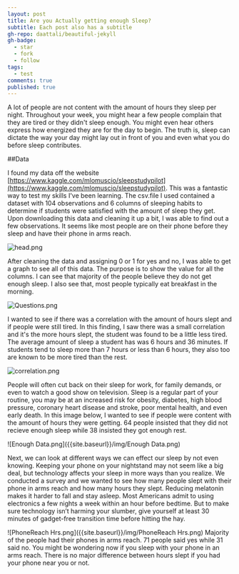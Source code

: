 ```yaml
---
layout: post
title: Are you Actually getting enough Sleep?
subtitle: Each post also has a subtitle
gh-repo: daattali/beautiful-jekyll
gh-badge:
  - star
  - fork
  - follow
tags:
  - test
comments: true
published: true
---
```


A lot of people are not content with the amount of hours they sleep per night. Throughout your week, you might hear a few people complain that they are tired or they didn't sleep enough. You might even hear others express how energized they are for the day to begin. The truth is, sleep can dictate the way your day might lay out in front of you and even what you do before sleep contributes. 


##Data

I found my data off the website [https://www.kaggle.com/mlomuscio/sleepstudypilot](https://www.kaggle.com/mlomuscio/sleepstudypilot). This was a fantastic way to test my skills I've been learning. The csv.file I used contained a dataset with 104 observations and 6 columns of sleeping habits to determine if students were satisfied with the amount of sleep they get. Upon downloading this data and cleaning it up a bit, I was able to find out a few observations. It seems like most people are on their phone before they sleep and have their phone in arms reach. 

![head.png]({{site.baseurl}}/img/head.png)

After cleaning the data and assigning 0 or 1 for yes and no, I was able to get a graph to see all of this data.  The purpose is to show the value for all the columns. I can see that majority of the people believe they do not get enough sleep. I also see that, most people typically eat breakfast in the morning. 

![Questions.png]({{site.baseurl}}/img/Questions.png)

I wanted to see if there was a correlation with the amount of hours slept and if people were still tired. In this finding, I saw there was a small correlation and it's the more hours slept, the student was found to be a little less tired. The average amount of sleep a student has was 6 hours and 36 minutes. If students tend to sleep more than 7 hours or less than 6 hours, they also too are known to be more tired than the rest. 

![correlation.png]({{site.baseurl}}/img/correlation.png)


People will often cut back on their sleep for work, for family demands, or even to watch a good show on television. Sleep is a regular part of your routine, you may be at an increased risk for obesity, diabetes, high blood pressure, coronary heart disease and stroke, poor mental health, and even early death. In this image below, I wanted to see if people were content with the amount of hours they were getting. 64 people insisted that they did not recieve enough sleep while 38 insisted they got enough rest. 

![Enough Data.png]({{site.baseurl}}/img/Enough Data.png)


Next, we can look at different ways we can effect our sleep by not even knowing. Keeping your phone on your nightstand may not seem like a big deal, but technology affects your sleep in more ways than you realize. We conducted a survey and we wanted to see how many people slept with their phone in arms reach and how many hours they slept. Reducing melatonin makes it harder to fall and stay asleep. Most Americans admit to using electronics a few nights a week within an hour before bedtime. But to make sure technology isn’t harming your slumber, give yourself at least 30 minutes of gadget-free transition time before hitting the hay.

![PhoneReach Hrs.png]({{site.baseurl}}/img/PhoneReach Hrs.png)
Majority of the people had their phones in arms reach. 71 people said yes while 31 said no. You might be wondering now if you sleep with your phone in an arms reach. There is no major difference between hours slept if you had your phone near you or not. 

